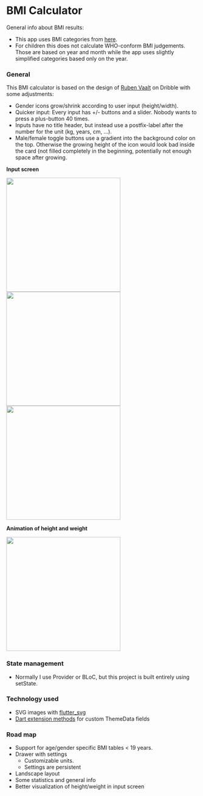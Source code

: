 # BMI Calculator

General info about BMI results:
* This app uses BMI categories from [here](https://www.bmi-tabellen.de/).
* For children this does not calculate WHO-conform BMI judgements. Those are based on year and month while the app uses slightly simplified categories based only on the year.

### General
This BMI calculator is based on the design of [Ruben Vaalt](https://dribbble.com/shots/4585382-Simple-BMI-Calculator) on Dribble
with some adjustments:
* Gender icons grow/shrink according to user input (height/width).
* Quicker input: Every input has +/- buttons and a slider. Nobody wants to press a plus-button 40 times.
* Inputs have no title header, but instead use a postfix-label after the number for the unit (kg, years, cm, ...).
* Male/female toggle buttons use a gradient into the background color on the top. Otherwise the growing height of the icon would look bad inside the card (not filled completely in the beginning, potentially not enough space after growing.

**Input screen**

<img src="https://github.com/uncle-bens-repo/bmi_calculator/blob/master/pictures/input.png" width="300" /> <img src="https://github.com/uncle-bens-repo/bmi_calculator/blob/master/pictures/result1.png" width="300" /> <img src="https://github.com/uncle-bens-repo/bmi_calculator/blob/master/pictures/result2.png" width="300" />


**Animation of height and weight**

<img src="https://github.com/uncle-bens-repo/bmi_calculator/blob/master/pictures/bmi_animation.webm" width="300" />

### State management
* Normally I use Provider or BLoC, but this project is built entirely using setState.

### Technology used
* SVG images with [flutter_svg](https://pub.dev/packages/flutter_svg)
* [Dart extension methods](https://dart.dev/guides/language/extension-methods) for custom ThemeData fields

### Road map
* Support for age/gender specific BMI tables < 19 years.
* Drawer with settings
  * Customizable units.
  * Settings are persistent
* Landscape layout
* Some statistics and general info
* Better visualization of height/weight in input screen


